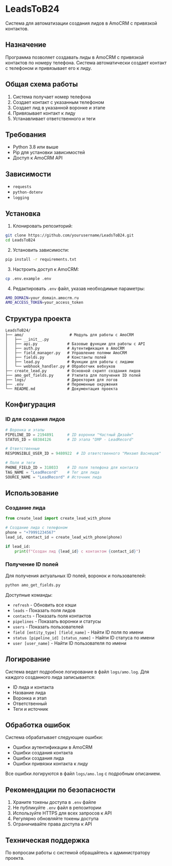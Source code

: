 # LeadsToB24

Система для автоматизации создания лидов в AmoCRM с привязкой контактов.

## Назначение

Программа позволяет создавать лиды в AmoCRM с привязкой контактов по номеру телефона. Система автоматически создает контакт с телефоном и привязывает его к лиду.

## Общая схема работы

1. Система получает номер телефона
2. Создает контакт с указанным телефоном
3. Создает лид в указанной воронке и этапе
4. Привязывает контакт к лиду
5. Устанавливает ответственного и теги

## Требования

- Python 3.8 или выше
- Pip для установки зависимостей
- Доступ к AmoCRM API

## Зависимости

- `requests`
- `python-dotenv`
- `logging`

## Установка

1. Клонировать репозиторий:

```bash
git clone https://github.com/yourusername/LeadsToB24.git
cd LeadsToB24
```

2. Установить зависимости:

```bash
pip install -r requirements.txt
```

3. Настроить доступ к AmoCRM:

```bash
cp .env.example .env
```

4. Редактировать `.env` файл, указав необходимые параметры:

```bash
AMO_DOMAIN=your_domain.amocrm.ru
AMO_ACCESS_TOKEN=your_access_token
```

## Структура проекта

```
LeadsToB24/
├── amo/                    # Модуль для работы с AmoCRM
│   ├── __init__.py
│   ├── api.py             # Базовые функции для работы с API
│   ├── auth.py            # Аутентификация в AmoCRM
│   ├── field_manager.py   # Управление полями AmoCRM
│   ├── fields.py          # Константы полей
│   ├── lead.py            # Функции для работы с лидами
│   └── webhook_handler.py # Обработчик вебхуков
├── create_lead.py         # Основной скрипт создания лидов
├── amo_get_fields.py      # Утилита для получения ID полей
├── logs/                  # Директория для логов
├── .env                   # Переменные окружения
└── README.md              # Документация проекта
```

## Конфигурация

### ID для создания лидов

```python
# Воронка и этапы
PIPELINE_ID = 2194891      # ID воронки "Частный Дизайн"
STATUS_ID = 68384126       # ID этапа "DMP - LeadRecord"

# Ответственные
RESPONSIBLE_USER_ID = 9480922  # ID ответственного "Михаил Васнецов"

# Поля и теги
PHONE_FIELD_ID = 318033    # ID поля телефона для контакта
TAG_NAME = "LeadRecord"    # Тег для лида
SOURCE_NAME = "LeadRecord" # Источник лида
```

## Использование

### Создание лида

```python
from create_lead import create_lead_with_phone

# Создание лида с телефоном
phone = "+79991234567"
lead_id, contact_id = create_lead_with_phone(phone)

if lead_id:
    print(f"Создан лид {lead_id} с контактом {contact_id}")
```

### Получение ID полей

Для получения актуальных ID полей, воронок и пользователей:

```bash
python amo_get_fields.py
```

Доступные команды:
- `refresh` - Обновить все кэши
- `leads` - Показать поля лидов
- `contacts` - Показать поля контактов
- `pipelines` - Показать воронки и статусы
- `users` - Показать пользователей
- `field [entity_type] [field_name]` - Найти ID поля по имени
- `status [pipeline_id] [status_name]` - Найти ID статуса по имени
- `user [user_name]` - Найти ID пользователя по имени

## Логирование

Система ведет подробное логирование в файл `logs/amo.log`. Для каждого созданного лида записывается:
- ID лида и контакта
- Название лида
- Воронка и этап
- Ответственный
- Теги и источник

## Обработка ошибок

Система обрабатывает следующие ошибки:
- Ошибки аутентификации в AmoCRM
- Ошибки создания контакта
- Ошибки создания лида
- Ошибки привязки контакта к лиду

Все ошибки логируются в файл `logs/amo.log` с подробным описанием.

## Рекомендации по безопасности

1. Храните токены доступа в `.env` файле
2. Не публикуйте `.env` файл в репозитории
3. Используйте HTTPS для всех запросов к API
4. Регулярно обновляйте токены доступа
5. Ограничивайте права доступа к API

## Техническая поддержка

По вопросам работы с системой обращайтесь к администратору проекта.
